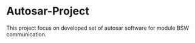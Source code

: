 # Autosar-Project
This project focus on developed set of autosar software for module BSW communication.

